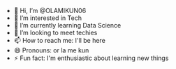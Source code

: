 - 👋 Hi, I’m @OLAMIKUN06
- 👀 I’m interested in Tech
- 🌱 I’m currently learning Data Science
- 💞️ I’m looking to meet techies
- 📫 How to reach me: I'll be here
- 😄 Pronouns: or la me kun
- ⚡ Fun fact: I'm enthusiastic about learning new things

<!---
OLAMIKUN06/OLAMIKUN06 is a ✨ special ✨ repository because its `README.md` (this file) appears on your GitHub profile.
You can click the Preview link to take a look at your changes.
--->
